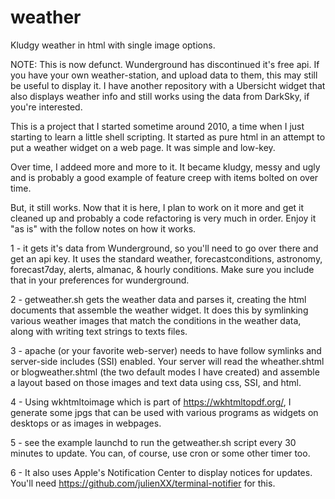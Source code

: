 # weather
Kludgy weather in html with single image options.

NOTE: This is now defunct. Wunderground has discontinued it's free api. If you have your own weather-station, and upload data to them, this may still be useful to display it. I have another repository with a Ubersicht widget that also displays weather info and still works using the data from DarkSky, if you're interested.

This is a project that I started sometime around 2010, a time when I just starting to learn a little shell scripting. It started as pure html in an attempt to put a weather widget on a web page. It was simple and low-key.

Over time, I addeed more and more to it. It became kludgy, messy and ugly and is probably a good example of feature creep with items bolted on over time.

But, it still works. Now that it is here, I plan to work on it more and get it cleaned up and probably a code refactoring is very much in order. Enjoy it "as is" with the follow notes on how it works.

1 - it gets it's data from Wunderground, so you'll need to go over there and get an api key. It uses the standard weather, forecastconditions, astronomy, forecast7day, alerts, almanac, & hourly conditions. Make sure you include that in your preferences for wunderground.

2 - getweather.sh gets the weather data and parses it, creating the html documents that assemble the weather widget. It does this by symlinking various weather images that match the conditions in the weather data, along with writing text strings to texts files.

3 - apache (or your favorite web-server) needs to have follow symlinks and server-side includes (SSI) enabled. Your server will read the wheather.shtml or blogweather.shtml (the two default modes I have created) and assemble a layout based on those images and text data using css, SSI, and html.

4 - Using wkhtmltoimage which is part of https://wkhtmltopdf.org/, I generate some jpgs that can be used with various programs as widgets on desktops or as images in webpages.

5 - see the example launchd to run the getweather.sh script every 30 minutes to update. You can, of course, use cron or some other timer too.

6 - It also uses Apple's Notification Center to display notices for updates. You'll need https://github.com/julienXX/terminal-notifier for this.
